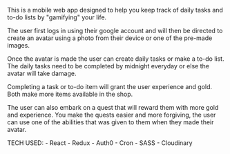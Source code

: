 This is a mobile web app designed to help you keep track of daily tasks and to-do lists by "gamifying" your life. 

The user first logs in using their google account and will then be directed to create an avatar using a photo from their device or one of the pre-made images.

Once the avatar is made the user can create daily tasks or make a to-do list.
The daily tasks need to be completed by midnight everyday or else the avatar will take damage.

Completing a task or to-do item will grant the user experience and gold. Both make more items available in the shop.

The user can also embark on a quest that will reward them with more gold and experience. You make the quests easier and more forgiving, the user can use one of the abilities that was given to them when they made their avatar.

TECH USED: 
    - React
    - Redux
    - Auth0
    - Cron
    - SASS
    - Cloudinary